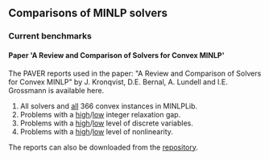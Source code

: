 ## Comparisons of MINLP solvers

### Current benchmarks

#### Paper 'A Review and Comparison of Solvers for Convex MINLP'

The PAVER reports used in the paper: "A Review and Comparison of Solvers for Convex MINLP" by J. Kronqvist, D.E. Bernal, A. Lundell and I.E. Grossmann is available here.

1. All solvers and [all](https://andreaslundell.github.io/minlpbenchmark/2018-06-ConvexMINLP/all/html/) 366 convex instances in MINLPLib. 
2. Problems with a [high](https://andreaslundell.github.io/minlpbenchmark/2018-06-ConvexMINLP/filter/html/RELGAP_HI)/[low](https://andreaslundell.github.io/minlpbenchmark/2018-06-ConvexMINLP/filter/html/RELGAP_LO) integer relaxation gap.
3. Problems with a [high](https://andreaslundell.github.io/minlpbenchmark/2018-06-ConvexMINLP/filter/html/DVARS_HI)/[low](https://andreaslundell.github.io/minlpbenchmark/2018-06-ConvexMINLP/filter/html/DVARS_LO) level of discrete variables.
4. Problems with a [high](https://andreaslundell.github.io/minlpbenchmark/2018-06-ConvexMINLP/filter/html/NLVARS_HI)/[low](https://andreaslundell.github.io/minlpbenchmark/2018-06-ConvexMINLP/filter/html/NLVARS_LO) level of nonlinearity.

The reports can also be downloaded from the [repository](https://github.com/andreaslundell/minlpbenchmark/).
